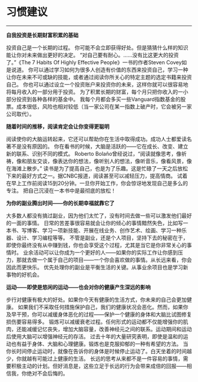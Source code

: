 # 习惯建议
---

**自我投资是长期财富积累的基础**

投资自己是一个长期的过程。
你可能不会立即获得好处。但是猜猜什么样的知识能让你对未来做出更好的决定。
“对自己要有耐心。……没有比这更大的投资了。”《The 7 Habits Of Highly Effective People》一书的作者Steven Covey如是说道。
你可以通过学习如何为很多人创造有价值的东西来投资自己，学习一种让你在未来不可或缺的技能，或者通过阅读你所关心的特定主题的选定书籍来投资自己。
你也可以通过设立一个投资账户来投资你的未来，这样你就可以很容易地将每月收入的一部分用于投资。
为了积累长期的财富，每个月只把你收入的一小部分投资到各种各样的基金中。
我每个月都会多买一些Vanguard指数基金的股票。成本很低，风险也相对较低（当一家公司在某一指数上破产时，它会被另一家公司取代）。

**随着时间的推移，阅读肯定会让你变得更聪明**

阅读使你的大脑运转起来，它还可以帮助你在生活中取得成功。成功人士都爱读名著不是没有原因的。
你在看书的时候，大脑是活跃的——它在成长、改变、建立新的联系、识别不同的模式。
Roberto Bolaño曾经说过，“阅读就像思考，像祈祷，像和朋友交谈，像表达你的想法，像听别人的想法，像听音乐，像看风景，像在海滩上散步。”
读书是为了提高自己，也是为了乐趣。这是忙碌了一天之后放松下来的最好方式之一。据CNBC报道，阅读甚至可以减轻压力，提高情商。
试着在早上工作前阅读15到20分钟。一旦你开始工作，你会惊讶地发现自己是多么的专注。
把自己沉浸在一本书中是最彻底的放松！

**为你的副业腾出时间——你的长期幸福就靠它了**

大多数人都没有搞过副业，因为他们太忙了，没有时间去做一些可以激发他们最好的一面的事情。
日常的苦差事很容易就会让你的倾心的事情黯然失色，比如写一本书、写博客、学习一项新技能、开展在线业务、创作艺术、绘画、学习一种乐器、设计、学习编程等等。
不管是副业，还是个人项目，坚持下去的秘密在于，即使你最终没有从中赚到钱，你也会享受这个过程，尤其是当它是你非常关心的事情时。
业余活动可以让你成为一个更好的人——如果你的实际工作让你感到压力，那就去做一个属于自己的项目——一个你会喜欢做的事情。从长远来看，你会因此而更快乐。
优先处理你的副业是平衡生活的关键。从事业余项目也是学习新事物的好机会。

**运动——即使是悠闲的运动——也会对你的健康产生深远的影响**

步行对健康有极大的好处。如果你今天有健康的生活方式，你未来的自己会更加健康。
如果我们不采取任何措施保护自己，我们的健康状况会恶化。然而，如果你及早干预，你可以减缓身体恶化的过程——保护一个健康的身体和大脑比试图修复损伤要容易得多。
锻炼可以减缓衰老过程。任何形式的运动都不仅能增强你的肌肉，还能减缓记忆丧失，增加大脑容量，改善神经元之间的联系。运动期间和运动后使用大脑可以增强神经元的存活。
过去十年的大量研究表明，即使是温和的运动也有益于身体、大脑和心理健康。锻炼也是克服抑郁的一种有希望的方法。
当你长时间停止运动时，就像在告诉你的身体是时候停止运动了。白天坐着的时间越少，你就越有可能过上健康的生活。
长远的思考从来都不是一件容易的事情，需要积极主动的计划。但好消息是，这些立足于长远的行为会带来成倍的回报——相信我，你绝对不会后悔的。